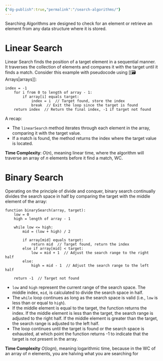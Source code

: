 ```yaml
---
{"dg-publish":true,"permalink":"/search-algorithms/"}
---
```


Searching Algorithms are designed to check for an element or retrieve an element from any data structure where it is stored.
# Linear Search 
Linear Search finds the position of a target element in a sequential manner. It traverses the collection of elements and compares it with the target until it finds a match. Consider this example with pseudocode using [[🗃 Arrays\|arrays]]: 
```
index = -1
    for i from 0 to length of array - 1:
        if array[i] equals target:
            index = i  // Target found, store the index
            break  // Exit the loop since the target is found
    return index  // Return the final index, -1 if target not found
```

A recap: 
- The `linearSearch` method iterates through each element in the array, comparing it with the target value.
- If a match is found, the method returns the index where the target value is located.

**Time Complexity**: 
$O(n)$, meaning linear time, where the algorithm will traverse an array of $n$ elements before it find a match, WC. 
# Binary Search 
Operating on the principle of divide and conquer, binary search continually divides the search space in half by comparing the target with the middle element of the array: 
```
function binarySearch(array, target):
    low = 0
    high = length of array - 1

    while low <= high:
        mid = (low + high) / 2

        if array[mid] equals target:
            return mid  // Target found, return the index
        else if array[mid] < target:
            low = mid + 1  // Adjust the search range to the right half
        else:
            high = mid - 1  // Adjust the search range to the left half

    return -1  // Target not found

```

- `low` and `high` represent the current range of the search space. The middle index, `mid`, is calculated to divide the search space in half.
- The `while` loop continues as long as the search space is valid (i.e., `low` is less than or equal to `high`).
- If the middle element is equal to the target, the function returns the index. If the middle element is less than the target, the search range is adjusted to the right half. If the middle element is greater than the target, the search range is adjusted to the left half.
- The loop continues until the target is found or the search space is exhausted, at which point the function returns -1 to indicate that the target is not present in the array.

**Time Complexity**
$O(logn)$, meaning logarithmic time, because in the WC of an array of $n$ elements, you are halving what you are searching for